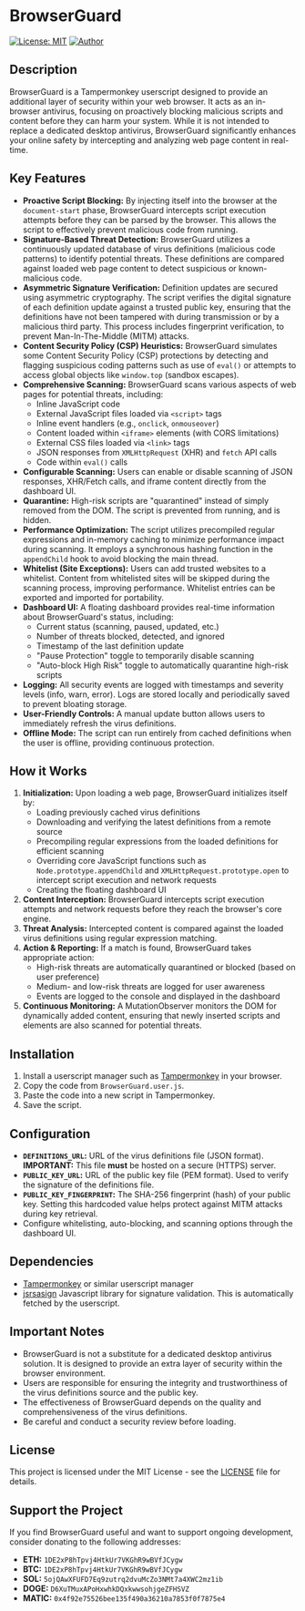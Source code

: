 # BrowserGuard

[![License: MIT](https://img.shields.io/badge/License-MIT-yellow.svg)](https://opensource.org/licenses/MIT)
[![Author](https://img.shields.io/badge/Author-Johnathon%20M.%20Horner-blue)](https://github.com/jhorner6511)

## Description

BrowserGuard is a Tampermonkey userscript designed to provide an additional layer of security within your web browser. It acts as an in-browser antivirus, focusing on proactively blocking malicious scripts and content before they can harm your system. While it is not intended to replace a dedicated desktop antivirus, BrowserGuard significantly enhances your online safety by intercepting and analyzing web page content in real-time.

## Key Features

*   **Proactive Script Blocking:** By injecting itself into the browser at the `document-start` phase, BrowserGuard intercepts script execution attempts before they can be parsed by the browser. This allows the script to effectively prevent malicious code from running.
*   **Signature-Based Threat Detection:** BrowserGuard utilizes a continuously updated database of virus definitions (malicious code patterns) to identify potential threats. These definitions are compared against loaded web page content to detect suspicious or known-malicious code.
*   **Asymmetric Signature Verification:** Definition updates are secured using asymmetric cryptography. The script verifies the digital signature of each definition update against a trusted public key, ensuring that the definitions have not been tampered with during transmission or by a malicious third party. This process includes fingerprint verification, to prevent Man-In-The-Middle (MITM) attacks.
*   **Content Security Policy (CSP) Heuristics:** BrowserGuard simulates some Content Security Policy (CSP) protections by detecting and flagging suspicious coding patterns such as use of `eval()` or attempts to access global objects like `window.top` (sandbox escapes).
*   **Comprehensive Scanning:** BrowserGuard scans various aspects of web pages for potential threats, including:
    *   Inline JavaScript code
    *   External JavaScript files loaded via `<script>` tags
    *   Inline event handlers (e.g., `onclick`, `onmouseover`)
    *   Content loaded within `<iframe>` elements (with CORS limitations)
    *   External CSS files loaded via `<link>` tags
    *   JSON responses from `XMLHttpRequest` (XHR) and `fetch` API calls
    *   Code within `eval()` calls
*   **Configurable Scanning:** Users can enable or disable scanning of JSON responses, XHR/Fetch calls, and iframe content directly from the dashboard UI.
*   **Quarantine:** High-risk scripts are "quarantined" instead of simply removed from the DOM. The script is prevented from running, and is hidden.
*   **Performance Optimization:** The script utilizes precompiled regular expressions and in-memory caching to minimize performance impact during scanning. It employs a synchronous hashing function in the `appendChild` hook to avoid blocking the main thread.
*   **Whitelist (Site Exceptions):** Users can add trusted websites to a whitelist. Content from whitelisted sites will be skipped during the scanning process, improving performance. Whitelist entries can be exported and imported for portability.
*   **Dashboard UI:** A floating dashboard provides real-time information about BrowserGuard's status, including:
    *   Current status (scanning, paused, updated, etc.)
    *   Number of threats blocked, detected, and ignored
    *   Timestamp of the last definition update
    *   "Pause Protection" toggle to temporarily disable scanning
    *   "Auto-block High Risk" toggle to automatically quarantine high-risk scripts
*   **Logging:** All security events are logged with timestamps and severity levels (info, warn, error). Logs are stored locally and periodically saved to prevent bloating storage.
*   **User-Friendly Controls:** A manual update button allows users to immediately refresh the virus definitions.
*   **Offline Mode:** The script can run entirely from cached definitions when the user is offline, providing continuous protection.

## How it Works

1.  **Initialization:** Upon loading a web page, BrowserGuard initializes itself by:
    *   Loading previously cached virus definitions
    *   Downloading and verifying the latest definitions from a remote source
    *   Precompiling regular expressions from the loaded definitions for efficient scanning
    *   Overriding core JavaScript functions such as `Node.prototype.appendChild` and `XMLHttpRequest.prototype.open` to intercept script execution and network requests
    *   Creating the floating dashboard UI
2.  **Content Interception:** BrowserGuard intercepts script execution attempts and network requests before they reach the browser's core engine.
3.  **Threat Analysis:** Intercepted content is compared against the loaded virus definitions using regular expression matching.
4.  **Action & Reporting:** If a match is found, BrowserGuard takes appropriate action:
    *   High-risk threats are automatically quarantined or blocked (based on user preference)
    *   Medium- and low-risk threats are logged for user awareness
    *   Events are logged to the console and displayed in the dashboard
5.  **Continuous Monitoring:** A MutationObserver monitors the DOM for dynamically added content, ensuring that newly inserted scripts and elements are also scanned for potential threats.

## Installation

1.  Install a userscript manager such as [Tampermonkey](https://www.tampermonkey.net/) in your browser.
2.  Copy the code from `BrowserGuard.user.js`.
3.  Paste the code into a new script in Tampermonkey.
4.  Save the script.

## Configuration

*   **`DEFINITIONS_URL`:**  URL of the virus definitions file (JSON format).  **IMPORTANT:** This file **must** be hosted on a secure (HTTPS) server.
*   **`PUBLIC_KEY_URL`:**  URL of the public key file (PEM format). Used to verify the signature of the definitions file.
*   **`PUBLIC_KEY_FINGERPRINT`:** The SHA-256 fingerprint (hash) of your public key. Setting this hardcoded value helps protect against MITM attacks during key retrieval.
*   Configure whitelisting, auto-blocking, and scanning options through the dashboard UI.

## Dependencies

*   [Tampermonkey](https://www.tampermonkey.net/) or similar userscript manager
*   [jsrsasign](https://kjur.github.io/jsrsasign/) Javascript library for signature validation. This is automatically fetched by the userscript.

## Important Notes

*   BrowserGuard is not a substitute for a dedicated desktop antivirus solution. It is designed to provide an extra layer of security within the browser environment.
*   Users are responsible for ensuring the integrity and trustworthiness of the virus definitions source and the public key.
*   The effectiveness of BrowserGuard depends on the quality and comprehensiveness of the virus definitions.
*   Be careful and conduct a security review before loading.

## License

This project is licensed under the MIT License - see the [LICENSE](LICENSE) file for details.

## Support the Project

If you find BrowserGuard useful and want to support ongoing development, consider donating to the following addresses:

*   **ETH:** `1DE2xP8hTpvj4HtkUr7VKGhR9wBVfJCygw`
*   **BTC:** `1DE2xP8hTpvj4HtkUr7VKGhR9wBVfJCygw`
*   **SOL:** `5ojQAwXFUFD7Eq9zutrq2dvuMcZo3NMt7a4XWC2mz1ib`
*   **DOGE:** `D6XuTMuxAPoHxwhkDQxkwwsohjgeZFHSVZ`
*   **MATIC:** `0x4f92e75526bee135f490a36210a7853f0f7875e4`

